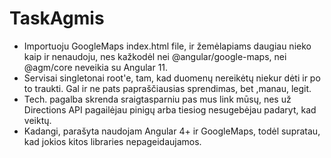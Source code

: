 # TaskAgmis

- Importuoju GoogleMaps index.html file, ir žemėlapiams daugiau nieko kaip ir nenaudoju, nes kažkodėl nei @angular/google-maps, nei @agm/core neveikia su Angular 11.
- Servisai singletonai root'e, tam, kad duomenų nereikėtų niekur dėti ir po to traukti. Gal ir ne pats papraščiausias sprendimas, bet ,manau, legit.
- Tech. pagalba skrenda sraigtasparniu pas mus link mūsų, nes už Directions API pagailėjau pinigų arba tiesiog nesugebėjau padaryt, kad veiktų.
- Kadangi, parašyta naudojam Angular 4+ ir GoogleMaps, todėl supratau, kad jokios kitos libraries nepageidaujamos.

